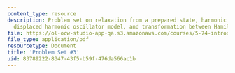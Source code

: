 ```yaml
---
content_type: resource
description: Problem set on relaxation from a prepared state, harmonic oscillators,
  displaced harmonic oscillator model, and transformation between Hamiltonians.
file: https://ol-ocw-studio-app-qa.s3.amazonaws.com/courses/5-74-introductory-quantum-mechanics-ii-spring-2009/83789222834743f5b59f476da566ac1b_MIT5_74s09_pset03.pdf
file_type: application/pdf
resourcetype: Document
title: 'Problem Set #3'
uid: 83789222-8347-43f5-b59f-476da566ac1b
---
```

